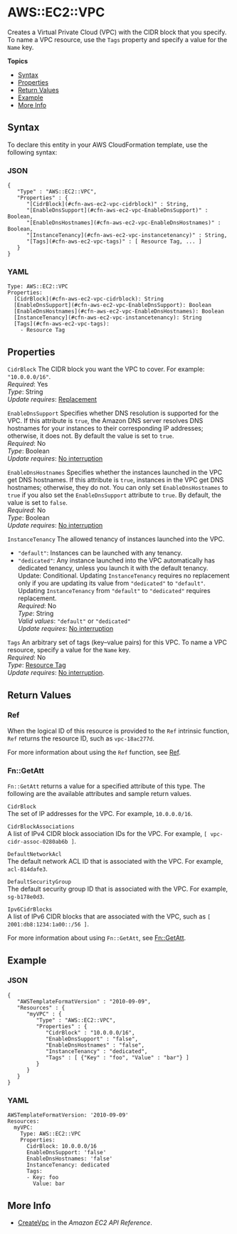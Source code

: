 # AWS::EC2::VPC<a name="aws-resource-ec2-vpc"></a>

Creates a Virtual Private Cloud \(VPC\) with the CIDR block that you specify\. To name a VPC resource, use the `Tags` property and specify a value for the `Name` key\.

**Topics**
+ [Syntax](#aws-resource-ec2-vpc-syntax)
+ [Properties](#w2922ab1c21c10c96d178b9)
+ [Return Values](#w2922ab1c21c10c96d178c11)
+ [Example](#w2922ab1c21c10c96d178c13)
+ [More Info](#w2922ab1c21c10c96d178c15)

## Syntax<a name="aws-resource-ec2-vpc-syntax"></a>

To declare this entity in your AWS CloudFormation template, use the following syntax:

### JSON<a name="aws-resource-ec2-vpc-syntax.json"></a>

```
{
   "Type" : "AWS::EC2::VPC",
   "Properties" : {
      "[CidrBlock](#cfn-aws-ec2-vpc-cidrblock)" : String,
      "[EnableDnsSupport](#cfn-aws-ec2-vpc-EnableDnsSupport)" : Boolean,
      "[EnableDnsHostnames](#cfn-aws-ec2-vpc-EnableDnsHostnames)" : Boolean,
      "[InstanceTenancy](#cfn-aws-ec2-vpc-instancetenancy)" : String,
      "[Tags](#cfn-aws-ec2-vpc-tags)" : [ Resource Tag, ... ]
   }
}
```

### YAML<a name="aws-resource-ec2-vpc-syntax.yaml"></a>

```
Type: AWS::EC2::VPC
Properties: 
  [CidrBlock](#cfn-aws-ec2-vpc-cidrblock): String
  [EnableDnsSupport](#cfn-aws-ec2-vpc-EnableDnsSupport): Boolean
  [EnableDnsHostnames](#cfn-aws-ec2-vpc-EnableDnsHostnames): Boolean
  [InstanceTenancy](#cfn-aws-ec2-vpc-instancetenancy): String
  [Tags](#cfn-aws-ec2-vpc-tags):
    - Resource Tag
```

## Properties<a name="w2922ab1c21c10c96d178b9"></a>

`CidrBlock`  <a name="cfn-aws-ec2-vpc-cidrblock"></a>
The CIDR block you want the VPC to cover\. For example: `"10.0.0.0/16"`\.  
*Required*: Yes  
*Type*: String  
*Update requires*: [Replacement](using-cfn-updating-stacks-update-behaviors.md#update-replacement)

`EnableDnsSupport`  <a name="cfn-aws-ec2-vpc-EnableDnsSupport"></a>
Specifies whether DNS resolution is supported for the VPC\. If this attribute is `true`, the Amazon DNS server resolves DNS hostnames for your instances to their corresponding IP addresses; otherwise, it does not\. By default the value is set to `true`\.  
*Required*: No  
*Type*: Boolean  
*Update requires*: [No interruption](using-cfn-updating-stacks-update-behaviors.md#update-no-interrupt)

`EnableDnsHostnames`  <a name="cfn-aws-ec2-vpc-EnableDnsHostnames"></a>
Specifies whether the instances launched in the VPC get DNS hostnames\. If this attribute is `true`, instances in the VPC get DNS hostnames; otherwise, they do not\. You can only set `EnableDnsHostnames` to `true` if you also set the `EnableDnsSupport` attribute to `true`\. By default, the value is set to `false`\.  
*Required*: No  
*Type*: Boolean  
*Update requires*: [No interruption](using-cfn-updating-stacks-update-behaviors.md#update-no-interrupt)

`InstanceTenancy`  <a name="cfn-aws-ec2-vpc-instancetenancy"></a>
The allowed tenancy of instances launched into the VPC\.   
+ `"default"`: Instances can be launched with any tenancy\.
+ `"dedicated"`: Any instance launched into the VPC automatically has dedicated tenancy, unless you launch it with the default tenancy\.
Update: Conditional\. Updating `InstanceTenancy` requires no replacement only if you are updating its value from `"dedicated"` to `"default"`\. Updating `InstanceTenancy` from `"default"` to `"dedicated"` requires replacement\.  
*Required*: No  
*Type*: String  
*Valid values*: `"default"` or `"dedicated"`  
*Update requires*: [No interruption](using-cfn-updating-stacks-update-behaviors.md#update-no-interrupt)

`Tags`  <a name="cfn-aws-ec2-vpc-tags"></a>
An arbitrary set of tags \(key–value pairs\) for this VPC\. To name a VPC resource, specify a value for the `Name` key\.  
*Required*: No  
*Type*: [Resource Tag](aws-properties-resource-tags.md)  
*Update requires*: [No interruption](using-cfn-updating-stacks-update-behaviors.md#update-no-interrupt)\.

## Return Values<a name="w2922ab1c21c10c96d178c11"></a>

### Ref<a name="w2922ab1c21c10c96d178c11b2"></a>

When the logical ID of this resource is provided to the `Ref` intrinsic function, `Ref` returns the resource ID, such as `vpc-18ac277d`\.

For more information about using the `Ref` function, see [Ref](intrinsic-function-reference-ref.md)\.

### Fn::GetAtt<a name="w2922ab1c21c10c96d178c11b4"></a>

`Fn::GetAtt` returns a value for a specified attribute of this type\. The following are the available attributes and sample return values\.

`CidrBlock`  
The set of IP addresses for the VPC\. For example, `10.0.0.0/16`\.

`CidrBlockAssociations`  
A list of IPv4 CIDR block association IDs for the VPC\. For example, `[ vpc-cidr-assoc-0280ab6b ]`\.

`DefaultNetworkAcl`  
The default network ACL ID that is associated with the VPC\. For example, `acl-814dafe3`\.

`DefaultSecurityGroup`  
The default security group ID that is associated with the VPC\. For example, `sg-b178e0d3`\.

`Ipv6CidrBlocks`  
A list of IPv6 CIDR blocks that are associated with the VPC, such as `[ 2001:db8:1234:1a00::/56 ]`\.

For more information about using `Fn::GetAtt`, see [Fn::GetAtt](intrinsic-function-reference-getatt.md)\.

## Example<a name="w2922ab1c21c10c96d178c13"></a>

### JSON<a name="aws-resource-ec2-vpc-example-1.json"></a>

```
{
   "AWSTemplateFormatVersion" : "2010-09-09",
   "Resources" : {
      "myVPC" : {
         "Type" : "AWS::EC2::VPC",
         "Properties" : {
            "CidrBlock" : "10.0.0.0/16",
    	    "EnableDnsSupport" : "false",
    	    "EnableDnsHostnames" : "false",
            "InstanceTenancy" : "dedicated",
            "Tags" : [ {"Key" : "foo", "Value" : "bar"} ]
         }
      }
   }
}
```

### YAML<a name="aws-resource-ec2-vpc-example-1.yaml"></a>

```
AWSTemplateFormatVersion: '2010-09-09'
Resources:
  myVPC:
    Type: AWS::EC2::VPC
    Properties:
      CidrBlock: 10.0.0.0/16
      EnableDnsSupport: 'false'
      EnableDnsHostnames: 'false'
      InstanceTenancy: dedicated
      Tags:
      - Key: foo
        Value: bar
```

## More Info<a name="w2922ab1c21c10c96d178c15"></a>
+ [CreateVpc](http://docs.aws.amazon.com/AWSEC2/latest/APIReference/ApiReference-query-CreateVpc.html) in the *Amazon EC2 API Reference*\.